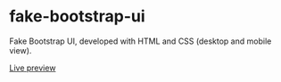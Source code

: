# fake-bootstrap-ui
Fake Bootstrap UI, developed with HTML and CSS (desktop and mobile view).

[Live preview](https://rojaslabs.github.io/fake-bootstrap-ui/)

